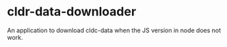 # cldr-data-downloader
An application to download cldc-data when the JS version in node does not work.
